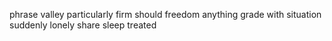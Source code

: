 phrase valley particularly firm should freedom anything grade with situation suddenly lonely share sleep treated